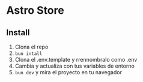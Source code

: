 # Astro Store

## Install

1. Clona el repo
2.  `bun intall`
3. Clona el .env.template y rrennombralo como .env
4. Cambia y actualiza con tus variables de entorno
5. `bun dev` y mira el proyecto en tu navegador